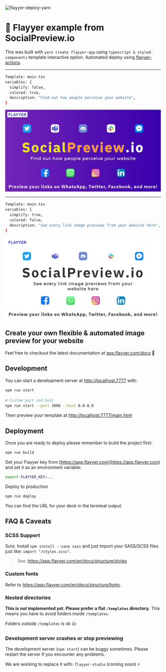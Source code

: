 ![flayyer-deploy-yarn](https://github.com/flayyer/socialpreview-flayyer/workflows/flayyer-deploy-yarn/badge.svg)

# 🌠 Flayyer example from SocialPreview.io

This was built with `yarn create flayyer-app` using `typescript & styled-components` template interactive option. Automated deploy using [flayyer-actions](https://github.com/flayyer/flayyer-actions).

---

```sh
Template: main.tsx
variables: {
  simplify: false,
  colored: true,
  description: "Find out how people perceive your website",
}
```

![alt text](https://github.com/flayyer/socialpreview-flayyer/blob/main/readme-example-main.jpeg?raw=true)

---

```sh
Template: main.tsx
variables: {
  simplify: true,
  colored: false,
  description: "See every link image previews from your website here",
}
```

![alt text](https://github.com/flayyer/socialpreview-flayyer/blob/main/readme-example-main-simplify.jpeg?raw=true)

## Create your own flexible & automated image preview for your website

Feel free to checkout the latest documentation at [app.flayyer.com/docs](http://app.flayyer.com/docs) 📖

## Development

You can start a development server at [http://localhost:7777](http://localhost:7777) with:

```sh
npm run start

# Custom port and host
npm run start --port 3000 --host 0.0.0.0
```

Then preview your template at [http://localhost:7777/main.html](http://localhost:7777/main.html)

## Deployment

Once you are ready to deploy please remember to build the project first:

```sh
npm run build
```

Get your Flayyer key from [https://app.flayyer.com](https://app.flayyer.com) and set it as an environment variable:

```sh
export FLAYYER_KEY=...
```

Deploy to production

```sh
npm run deploy
```

You can find the URL for your deck in the terminal output.

## FAQ & Caveats

### SCSS Support

Sure. Install `npm install --save sass` and just import your SASS/SCSS files just like: `import "/styles.scss"`.

> See: <https://app.flayyer.com/en/docs/structure/styles>

### Custom fonts

Refer to <https://app.flayyer.com/en/docs/structure/fonts>.

### Nested directories

**This is not implemented yet. Please prefer a flat `/templates` directory.** This means you have to avoid folders inside `/templates`.

Folders outside `/templates` is ok 👍

### Development server crashes or stop previewing

The development server (`npm start`) can be buggy sometimes. Please restart the server if you encounter any problems.

We are working to replace it with: `flayyer-studio` (coming soon) ⚡️
